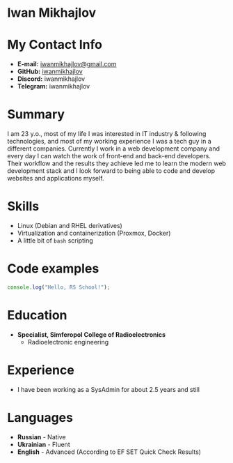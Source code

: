 # Iwan Mikhajlov

# My Contact Info

* **E-mail:** [iwanmikhajlov@gmail.com](iwanmikhajlov@gmail.com)
* **GitHub:** [iwanmikhajlov](https://github.com/iwanmikhajlov)
* **Discord:** iwanmikhajlov
* **Telegram:** iwanmikhajlov


# Summary

I am 23 y.o., most of my life I was interested in IT industry & following technologies, and most of my working experience I was a tech guy in a different companies. Currently I work in a web development company and every day I can watch the work of front-end and back-end developers. Their workflow and the results they achieve led me to learn the modern web development stack and I look forward to being able to code and develop websites and applications myself.

# Skills

* Linux (Debian and RHEL derivatives)
* Virtualization and containerization (Proxmox, Docker)
* A little bit of ``bash`` scripting

# Code examples

```js
console.log("Hello, RS School!");
```
# Education

* **Specialist, Simferopol College of Radioelectronics**
    * Radioelectronic engineering

# Experience

* I have been working as a SysAdmin for about 2.5 years and still

# Languages

- **Russian** - Native
- **Ukrainian** - Fluent
- **English** - Advanced (According to EF SET Quick Check Results)
